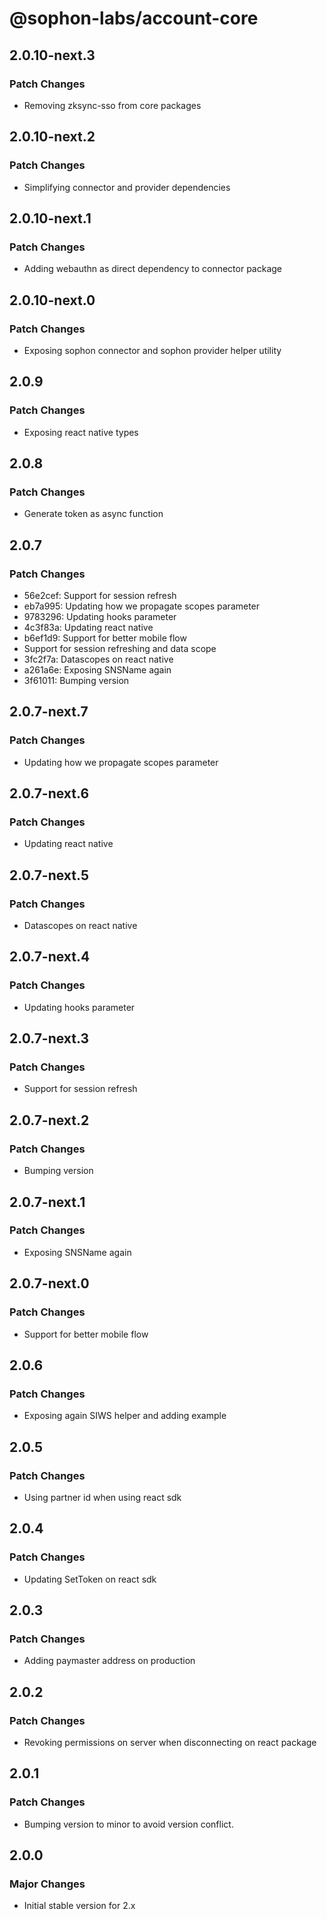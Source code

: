 # @sophon-labs/account-core

## 2.0.10-next.3

### Patch Changes

- Removing zksync-sso from core packages

## 2.0.10-next.2

### Patch Changes

- Simplifying connector and provider dependencies

## 2.0.10-next.1

### Patch Changes

- Adding webauthn as direct dependency to connector package

## 2.0.10-next.0

### Patch Changes

- Exposing sophon connector and sophon provider helper utility

## 2.0.9

### Patch Changes

- Exposing react native types

## 2.0.8

### Patch Changes

- Generate token as async function

## 2.0.7

### Patch Changes

- 56e2cef: Support for session refresh
- eb7a995: Updating how we propagate scopes parameter
- 9783296: Updating hooks parameter
- 4c3f83a: Updating react native
- b6ef1d9: Support for better mobile flow
- Support for session refreshing and data scope
- 3fc2f7a: Datascopes on react native
- a261a6e: Exposing SNSName again
- 3f61011: Bumping version

## 2.0.7-next.7

### Patch Changes

- Updating how we propagate scopes parameter

## 2.0.7-next.6

### Patch Changes

- Updating react native

## 2.0.7-next.5

### Patch Changes

- Datascopes on react native

## 2.0.7-next.4

### Patch Changes

- Updating hooks parameter

## 2.0.7-next.3

### Patch Changes

- Support for session refresh

## 2.0.7-next.2

### Patch Changes

- Bumping version

## 2.0.7-next.1

### Patch Changes

- Exposing SNSName again

## 2.0.7-next.0

### Patch Changes

- Support for better mobile flow

## 2.0.6

### Patch Changes

- Exposing again SIWS helper and adding example

## 2.0.5

### Patch Changes

- Using partner id when using react sdk

## 2.0.4

### Patch Changes

- Updating SetToken on react sdk

## 2.0.3

### Patch Changes

- Adding paymaster address on production

## 2.0.2

### Patch Changes

- Revoking permissions on server when disconnecting on react package

## 2.0.1

### Patch Changes

- Bumping version to minor to avoid version conflict.

## 2.0.0

### Major Changes

- Initial stable version for 2.x
